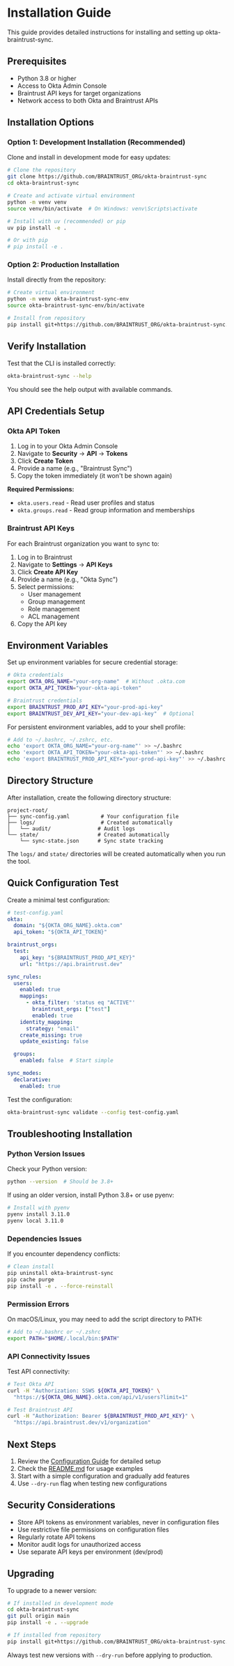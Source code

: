 # Installation Guide

This guide provides detailed instructions for installing and setting up okta-braintrust-sync.

## Prerequisites

- Python 3.8 or higher
- Access to Okta Admin Console
- Braintrust API keys for target organizations
- Network access to both Okta and Braintrust APIs

## Installation Options

### Option 1: Development Installation (Recommended)

Clone and install in development mode for easy updates:

```bash
# Clone the repository
git clone https://github.com/BRAINTRUST_ORG/okta-braintrust-sync
cd okta-braintrust-sync

# Create and activate virtual environment
python -m venv venv
source venv/bin/activate  # On Windows: venv\Scripts\activate

# Install with uv (recommended) or pip
uv pip install -e .

# Or with pip
# pip install -e .
```

### Option 2: Production Installation

Install directly from the repository:

```bash
# Create virtual environment
python -m venv okta-braintrust-sync-env
source okta-braintrust-sync-env/bin/activate

# Install from repository
pip install git+https://github.com/BRAINTRUST_ORG/okta-braintrust-sync.git
```

## Verify Installation

Test that the CLI is installed correctly:

```bash
okta-braintrust-sync --help
```

You should see the help output with available commands.

## API Credentials Setup

### Okta API Token

1. Log in to your Okta Admin Console
2. Navigate to **Security** → **API** → **Tokens**
3. Click **Create Token**
4. Provide a name (e.g., "Braintrust Sync")
5. Copy the token immediately (it won't be shown again)

**Required Permissions:**
- `okta.users.read` - Read user profiles and status
- `okta.groups.read` - Read group information and memberships

### Braintrust API Keys

For each Braintrust organization you want to sync to:

1. Log in to Braintrust
2. Navigate to **Settings** → **API Keys**
3. Click **Create API Key**
4. Provide a name (e.g., "Okta Sync")
5. Select permissions:
   - User management
   - Group management  
   - Role management
   - ACL management
6. Copy the API key

## Environment Variables

Set up environment variables for secure credential storage:

```bash
# Okta credentials
export OKTA_ORG_NAME="your-org-name"  # Without .okta.com
export OKTA_API_TOKEN="your-okta-api-token"

# Braintrust credentials
export BRAINTRUST_PROD_API_KEY="your-prod-api-key"
export BRAINTRUST_DEV_API_KEY="your-dev-api-key"  # Optional
```

For persistent environment variables, add to your shell profile:

```bash
# Add to ~/.bashrc, ~/.zshrc, etc.
echo 'export OKTA_ORG_NAME="your-org-name"' >> ~/.bashrc
echo 'export OKTA_API_TOKEN="your-okta-api-token"' >> ~/.bashrc
echo 'export BRAINTRUST_PROD_API_KEY="your-prod-api-key"' >> ~/.bashrc
```

## Directory Structure

After installation, create the following directory structure:

```
project-root/
├── sync-config.yaml          # Your configuration file
├── logs/                     # Created automatically
│   └── audit/               # Audit logs
└── state/                   # Created automatically
    └── sync-state.json      # Sync state tracking
```

The `logs/` and `state/` directories will be created automatically when you run the tool.

## Quick Configuration Test

Create a minimal test configuration:

```yaml
# test-config.yaml
okta:
  domain: "${OKTA_ORG_NAME}.okta.com"
  api_token: "${OKTA_API_TOKEN}"

braintrust_orgs:
  test:
    api_key: "${BRAINTRUST_PROD_API_KEY}"
    url: "https://api.braintrust.dev"

sync_rules:
  users:
    enabled: true
    mappings:
      - okta_filter: 'status eq "ACTIVE"'
        braintrust_orgs: ["test"]
        enabled: true
    identity_mapping:
      strategy: "email"
    create_missing: true
    update_existing: false

  groups:
    enabled: false  # Start simple

sync_modes:
  declarative:
    enabled: true
```

Test the configuration:

```bash
okta-braintrust-sync validate --config test-config.yaml
```

## Troubleshooting Installation

### Python Version Issues

Check your Python version:

```bash
python --version  # Should be 3.8+
```

If using an older version, install Python 3.8+ or use pyenv:

```bash
# Install with pyenv
pyenv install 3.11.0
pyenv local 3.11.0
```

### Dependencies Issues

If you encounter dependency conflicts:

```bash
# Clean install
pip uninstall okta-braintrust-sync
pip cache purge
pip install -e . --force-reinstall
```

### Permission Errors

On macOS/Linux, you may need to add the script directory to PATH:

```bash
# Add to ~/.bashrc or ~/.zshrc
export PATH="$HOME/.local/bin:$PATH"
```

### API Connectivity Issues

Test API connectivity:

```bash
# Test Okta API
curl -H "Authorization: SSWS ${OKTA_API_TOKEN}" \
  "https://${OKTA_ORG_NAME}.okta.com/api/v1/users?limit=1"

# Test Braintrust API  
curl -H "Authorization: Bearer ${BRAINTRUST_PROD_API_KEY}" \
  "https://api.braintrust.dev/v1/organization"
```

## Next Steps

1. Review the [Configuration Guide](configuration-guide.md) for detailed setup
2. Check the [README.md](../README.md) for usage examples
3. Start with a simple configuration and gradually add features
4. Use `--dry-run` flag when testing new configurations

## Security Considerations

- Store API tokens as environment variables, never in configuration files
- Use restrictive file permissions on configuration files
- Regularly rotate API tokens
- Monitor audit logs for unauthorized access
- Use separate API keys per environment (dev/prod)

## Upgrading

To upgrade to a newer version:

```bash
# If installed in development mode
cd okta-braintrust-sync
git pull origin main
pip install -e . --upgrade

# If installed from repository  
pip install git+https://github.com/BRAINTRUST_ORG/okta-braintrust-sync.git --upgrade
```

Always test new versions with `--dry-run` before applying to production.